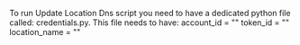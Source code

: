To run Update Location Dns script you need to have a dedicated python file called: credentials.py.
This file needs to have:
account_id = ""
token_id = ""
location_name = ""
